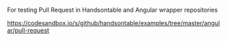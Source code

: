 For testing Pull Request in Handsontable and Angular wrapper repositories

https://codesandbox.io/s/github/handsontable/examples/tree/master/angular/pull-request
